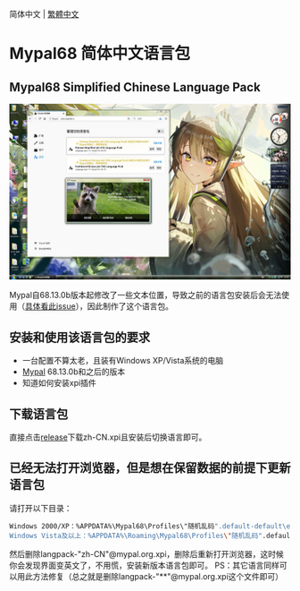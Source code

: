 简体中文 | [繁體中文](./README.zh-TW.md)

# Mypal68 简体中文语言包

## Mypal68 Simplified Chinese Language Pack

[![preview_zh-CN(Pixiv id:108396628)](./helpbook/preview_zh-CN.JPG)](https://www.pixiv.net/artworks/108396628)

Mypal自68.13.0b版本起修改了一些文本位置，导致之前的语言包安装后会无法使用（[具体看此issue](https://github.com/Feodor2/Mypal68/issues/203)），因此制作了这个语言包。

## 安装和使用该语言包的要求
* 一台配置不算太老，且装有Windows XP/Vista系统的电脑
* [Mypal](https://github.com/Feodor2/Mypal68/releases/latest) 68.13.0b和之后的版本
* 知道如何安装xpi插件

## 下载语言包
直接点击[release](https://github.com/shawnpxtl/Mypal68-chinese-xpi/releases/latest)下载zh-CN.xpi且安装后切换语言即可。

## 已经无法打开浏览器，但是想在保留数据的前提下更新语言包
请打开以下目录：
   ```bash
   Windows 2000/XP：%APPDATA%\Mypal68\Profiles\"随机乱码".default-default\extensions
   Windows Vista及以上：%APPDATA%\Roaming\Mypal68\Profiles\"随机乱码".default-default\extensions
   ```
然后删除langpack-"zh-CN"@mypal.org.xpi，删除后重新打开浏览器，这时候你会发现界面变英文了，不用慌，安装新版本语言包即可。
PS：其它语言同样可以用此方法修复（总之就是删除langpack-"**"@mypal.org.xpi这个文件即可）